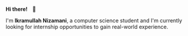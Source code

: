 
<p><strong>Hi there! <span style="margin:0 10px;">👋</span></strong></p>
    
<p>I'm <strong>Ikramullah Nizamani</strong>, a computer science student and I'm currently looking for internship opportunities to gain real-world experience.</p>
